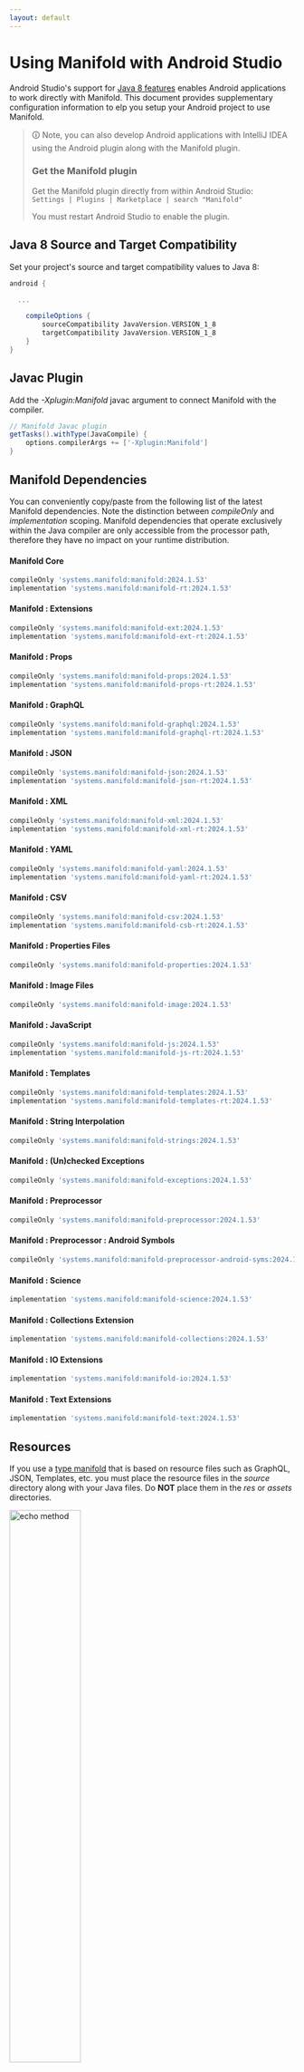 ```yaml
---
layout: default
---
```


# Using Manifold with Android Studio

Android Studio's support for [Java 8 features](https://developer.android.com/studio/write/java8-support.html) enables
Android applications to work directly with Manifold. This document provides supplementary configuration information to
elp you setup your Android project to use Manifold.

>🛈 Note, you can also develop Android applications with IntelliJ IDEA using the Android plugin along with the Manifold
>plugin. 
>
>### Get the Manifold plugin
>Get the Manifold plugin directly from within Android Studio:
><br>
>`Settings | Plugins | Marketplace | search "Manifold"`
><br>
> 
>You must restart Android Studio to enable the plugin. 
 
## Java 8 Source and Target Compatibility 
Set your project's source and target compatibility values to Java 8:

```groovy
android {

  ...

    compileOptions {
        sourceCompatibility JavaVersion.VERSION_1_8
        targetCompatibility JavaVersion.VERSION_1_8
    }
}
```

## Javac Plugin
Add the *-Xplugin:Manifold* javac argument to connect Manifold with the compiler.

```groovy
// Manifold Javac plugin
getTasks().withType(JavaCompile) {
    options.compilerArgs += ['-Xplugin:Manifold']
}
```    

## Manifold Dependencies
You can conveniently copy/paste from the following list of the latest Manifold dependencies. Note the distinction
between *compileOnly* and *implementation* scoping. Manifold dependencies that operate exclusively within the
Java compiler are only accessible from the processor path, therefore they have no impact on your runtime distribution.

#### Manifold Core
```groovy
compileOnly 'systems.manifold:manifold:2024.1.53'
implementation 'systems.manifold:manifold-rt:2024.1.53'
```
#### Manifold : Extensions
```groovy
compileOnly 'systems.manifold:manifold-ext:2024.1.53'
implementation 'systems.manifold:manifold-ext-rt:2024.1.53'
```
#### Manifold : Props
```groovy
compileOnly 'systems.manifold:manifold-props:2024.1.53'
implementation 'systems.manifold:manifold-props-rt:2024.1.53'
```
#### Manifold : GraphQL
```groovy
compileOnly 'systems.manifold:manifold-graphql:2024.1.53'
implementation 'systems.manifold:manifold-graphql-rt:2024.1.53'
```
#### Manifold : JSON
```groovy
compileOnly 'systems.manifold:manifold-json:2024.1.53'
implementation 'systems.manifold:manifold-json-rt:2024.1.53'
```
#### Manifold : XML
```groovy
compileOnly 'systems.manifold:manifold-xml:2024.1.53'
implementation 'systems.manifold:manifold-xml-rt:2024.1.53'
```
#### Manifold : YAML
```groovy
compileOnly 'systems.manifold:manifold-yaml:2024.1.53'
implementation 'systems.manifold:manifold-yaml-rt:2024.1.53'
```
#### Manifold : CSV
```groovy
compileOnly 'systems.manifold:manifold-csv:2024.1.53'
implementation 'systems.manifold:manifold-csb-rt:2024.1.53'
```
#### Manifold : Properties Files
```groovy
compileOnly 'systems.manifold:manifold-properties:2024.1.53'
```
#### Manifold : Image Files
```groovy
compileOnly 'systems.manifold:manifold-image:2024.1.53'
```
#### Manifold : JavaScript
```groovy
compileOnly 'systems.manifold:manifold-js:2024.1.53'
implementation 'systems.manifold:manifold-js-rt:2024.1.53'
```
#### Manifold : Templates
```groovy
compileOnly 'systems.manifold:manifold-templates:2024.1.53'
implementation 'systems.manifold:manifold-templates-rt:2024.1.53'
```
#### Manifold : String Interpolation
```groovy
compileOnly 'systems.manifold:manifold-strings:2024.1.53'
```
#### Manifold : (Un)checked Exceptions
```groovy
compileOnly 'systems.manifold:manifold-exceptions:2024.1.53'
```
#### Manifold : Preprocessor
```groovy
compileOnly 'systems.manifold:manifold-preprocessor:2024.1.53'
```
#### Manifold : Preprocessor : Android Symbols
```groovy
compileOnly 'systems.manifold:manifold-preprocessor-android-syms:2024.1.53'
```
#### Manifold : Science
```groovy
implementation 'systems.manifold:manifold-science:2024.1.53'
```
#### Manifold : Collections Extension
```groovy
implementation 'systems.manifold:manifold-collections:2024.1.53'
```
#### Manifold : IO Extensions
```groovy
implementation 'systems.manifold:manifold-io:2024.1.53'
```
#### Manifold : Text Extensions
```groovy
implementation 'systems.manifold:manifold-text:2024.1.53'
```

## Resources

If you use a [type manifold](https://github.com/manifold-systems/manifold/tree/master/manifold-core-parent/manifold#the-big-picture)
that is based on resource files such as GraphQL, JSON, Templates, etc. you must place the resource files in the 
*source* directory along with your Java files.  Do **NOT** place them in the *res* or *assets* directories.
 
<p><img src="http://manifold.systems/images/android_resources.png" alt="echo method" width="50%" height="50%"/></p> 

## Preprocessor and build variant symbols

If you use the [preprocessor](https://github.com/manifold-systems/manifold/tree/master/manifold-deps-parent/manifold-preprocessor),
you can directly reference Android build variant symbols with the [manifold-preprocessor-android-syms](https://github.com/manifold-systems/manifold/tree/master/manifold-deps-parent/manifold-preprocessor-android-syms)
dependency.
```java
#if FLAVOR == "paid"
  @Override
  public void specialMethod(Foo foo) {
  ...
  }
#endif
```
build.gradle
```groovy
dependencies {
    ...
    compileOnly 'systems.manifold:manifold-preprocessor:2024.1.53'
    compileOnly 'systems.manifold:manifold-preprocessor-android-syms:2024.1.53'
}
```